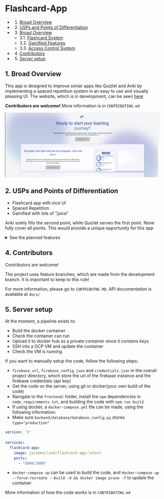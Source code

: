 # Flashcard-App

<!-- vscode-markdown-toc -->
* 1. [Broad Overview](#BroadOverview)
* 2. [USPs and Points of Differentiation](#USPsandPointsofDifferentiation)
* 3. [Broad Overview](#BroadOverview-1)
	* 3.1. [Flashcard System](#FlashcardSystem)
	* 3.2. [Gamified Features](#GamifiedFeatures)
	* 3.3. [Access Control System](#AccessControlSystem)
* 4. [Contributors](#Contributors)
* 5. [Server setup](#Serversetup)

<!-- vscode-markdown-toc-config
	numbering=true
	autoSave=true
	/vscode-markdown-toc-config -->
<!-- /vscode-markdown-toc -->

##  1. <a name='BroadOverview'></a>Broad Overview
This app is designed to improve simiar apps like Quizlet and Anki by implementing a spaced repetition system in an easy to use and visually pleasing UI. The website, which is in development, can be seen [here](http://dolphinflashcards.com)

**Contributors are welcome!** More information is in `CONTRIBUTING.md`

![the dolphin landing page](https://raw.githubusercontent.com/jacob-macleod/Dolphin-Flashcard-App/main/image_2024-03-11_205932151.png)

##  2. <a name='USPsandPointsofDifferentiation'></a>USPs and Points of Differentiation
* Flashcard app with nice UI
* Spaced Repetition
* Gamified with lots of "juice"

Anki solely fills the second point, while Quizlet serves the first point. None fully cover all points. This would provide a unique opportunity for this app 

<details>

<summary>See the planned features</summary>

##  3. <a name='BroadOverview-1'></a>Broad Overview
A broad overview of the planned features to be made
###  3.1. <a name='FlashcardSystem'></a>Flashcard System
* Log into account
* Create account
* Users should be able to see a tree list of all the cards they have added. They should be able to see which folders everything is in
* There should be an indicator like Anki showing how many cards are there to learn, recap and revise in each folder and set
* You can click a three dot menu to view all cards in the set, not just the ones you need to learn. You can access the same options as below
* When you click this menu, you can also choose to create a card
* When you click on a card or a folder, you view all the cards you need to learn or revise in it as a list
* Flashcards
* Multiple choice QU
* With each qu, you can see whether you know a little, whether you know it well, or not at all
* Cards have HTML code which can be rendered. Images or text can be uploaded
* Folders can be created or deleted. Cards can be created, deleted or moved around
* Anki-Like Algorithm
* More details to follow

###  3.2. <a name='GamifiedFeatures'></a>Gamified Features
* Streak, XP
* Leader board with multiple levels. Completing a level in the top 5 pushes you to the next level
* Quests - things like learn x cards, add x cards, get an x day Streak etc
* When you win them you get a badge on your profile
* When you complete one the variable x increases 
* When you win it again the badge looks the same but it has a different number associated with it - the badge number
* Quests give you gold

###  3.3. <a name='AccessControlSystem'></a>Access Control System
* The user that created the flashcard/folder owns the flashcard/folder. If they own the folder, they own all the cards inside it
* Other users can view it but not edit it
* If they want to edit it, they can first clone it
* Users can find flashcards made by other users on a separate search tab
* Users can be given access to flashcard by the owner

</details>

##  4. <a name='Contributors'></a>Contributors
Contributors are welcome!

The project uses feature branches, which are made from the development branch. It is important to keep to this rule!

For more information, please go to `CONTRIBUTNG.MD`. API documentation is avaliable at `docs/`

##  5. <a name='Serversetup'></a>Server setup

At the moment, a pipeline exists to:
- Build the docker container
- Check the container can run
- Upload it to docker hub as a private container since it contains keys
- SSH into a GCP VM and update the container
- Check the VM is running

If you want to manually setup the code, follow the following steps:
- `firebase_url`, `firebase_config.json` and `credentials.json` in the overall project directory, which store the url of the firebase instance and the firebase credentials (api key)
- Get the code on the server, using git or docker(your own build of the code)
- Navigate to the `frontend/` folder, install the `npm` dependencies in `node_requirements.txt`, and building the code with `npm run build`
- If using docker, a `docker-compose.yml` file can be made, using the following information:
- Make sure `backend/database/database_config.py` stores `type="production"`

```yaml
version: '3'

services:
  flashcard-app:
    image: jacobmacleod/flashcard-app:latest
    ports:
      - "5000:5000" 
```
- `docker-compose up` can be used to build the code, and `docker-compose up --force-recreate --build -d && docker image prune -f` to update the container

More information of how the code works is in `CONTRIBUTING.md`
